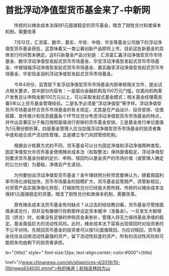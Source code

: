 # 首批浮动净值型货币基金来了-中新网

　　传统的以摊余成本法保持1元面值稳定的货币基金，暗含了刚性兑付和类保本机制，需要改革

　　7月12日，汇添富、鹏华、嘉实、华安、中银、华宝等基金公司旗下的浮动净值型货币基金获批，这意味着又一类公募创新产品即将上市，目前这批新基金的具体发行时间暂未确定。这6只新基金产品分别是：汇添富汇鑫浮动净值型货币市场基金、鹏华浮动净值型发起式货币市场基金、华宝浮动净值型发起式货币市场基金、中银瑞福浮动净值型发起式货币市场基金、嘉实融享浮动净值型发起式货币市场基金、华安现金润利浮动净值型发起式货币市场基金。

　　今年4月份，监管层下发浮动净值型货币市场基金内部审核相关文件，提出试点相关要求，其中部分内容有：一是面向金融机构及100万元门槛，仅面向机构客户发售且认申购金额100万元以上，可以采取发起式基金模式；相关基金经理需具备5年以上货币基金管理经验。二是名字必须是“浮动净值型”等字样。浮动净值型货币市场基金符合货币市场基金的有关规定，尤其是在产品设计、投资安排、估值核算、宣传推介和信息披露各个环节应充分考虑浮动净值型货币市场基金的特点，并作出显著区分于每日按照面值进行安排的货币基金安排。三是基金发行单位面值为1元需份额折算。四是基金管理人应当加强浮动净值型货币市场基金的投资者集中度和组合资产流动性管理。五是建立专门风控管控机制。

　　根据会计核算方式的不同，货币基金可以分为固定净值和浮动净值两种类型。固定净值型允许货币基金使用摊余成本法（和取整法）保持面值稳定，浮动净值型则要求货币基金份额的定价、申购、赎回均以基金资产的市场价值（或管理人确定的公允价值）为基础，净值会产生波动。

　　为何要创设浮动净值型货币基金？金牛理财网分析师宫曼琳认为，随着我国利率市场化进程加快，货币市场基金的规模扩大，货币基金监管趋严，资管新规后，对资管产品实施净值化转型，打破刚性兑付已经是大势所趋，传统的以摊余成本法保持1元面值稳定的货基，暗含了刚性兑付和类保本机制，需要改革。

　　原有摊余成本法货币基金有何缺点？从过去的经验教训看，货币基金尽管按面值承诺兑付，但并没有像银行存款那样设定资本缓冲（准备金）。一旦发生大额赎回（挤兑）时，如果没有足够的申购资金来弥补，管理人将无力保持基金净值的稳定，基金面临巨大的流动性风险。此时，摊余成本法下容易出现赎回时对投资者的不公平对待。先赎回货币基金的投资者可以按1元面值赎回。为应对赎回，货币基金往往会动用流动性最强的资产，留下流动性较差的资产，所有的流动性风险和可能损失均由剩下的投资者承担。

le="{title}" style=" font-size:12px; text-align:center; color:#000">{title}

href="//www.chinanews.com/sh/shipin/cns-d/2019/10-09/news834030.shtml">秋的味道！航拍吉林四方山
